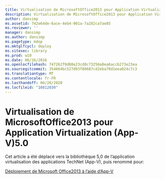 ```yaml
---
title: Virtualisation de MicrosoftOffice2013 pour Application Virtualization (App-V)5.0
description: Virtualisation de MicrosoftOffice2013 pour Application Virtualization (App-V)5.0
author: dansimp
ms.assetid: 742e64de-6ace-4eb4-901a-7a282ca7ae85
ms.reviewer: ''
manager: dansimp
ms.author: dansimp
ms.pagetype: mdop
ms.mktglfcycl: deploy
ms.sitesec: library
ms.prod: w10
ms.date: 06/16/2016
ms.openlocfilehash: 747262f9d88e23cd8c73256a0ea6accb273e23ea
ms.sourcegitcommit: 354664bc527d93f80687cd2eba70d1eea024c7c3
ms.translationtype: MT
ms.contentlocale: fr-FR
ms.lasthandoff: 06/26/2020
ms.locfileid: "10812030"
---
```

# Virtualisation de MicrosoftOffice2013 pour Application Virtualization (App-V)5.0


Cet article a été déplacé vers la bibliothèque 5,0 de l’application virtualisation des applications TechNet (App-V), puis renommé pour:

[Déploiement de Microsoft Office2013 à l’aide d’App-V](../appv-v5/deploying-microsoft-office-2013-by-using-app-v.md)

 

 





